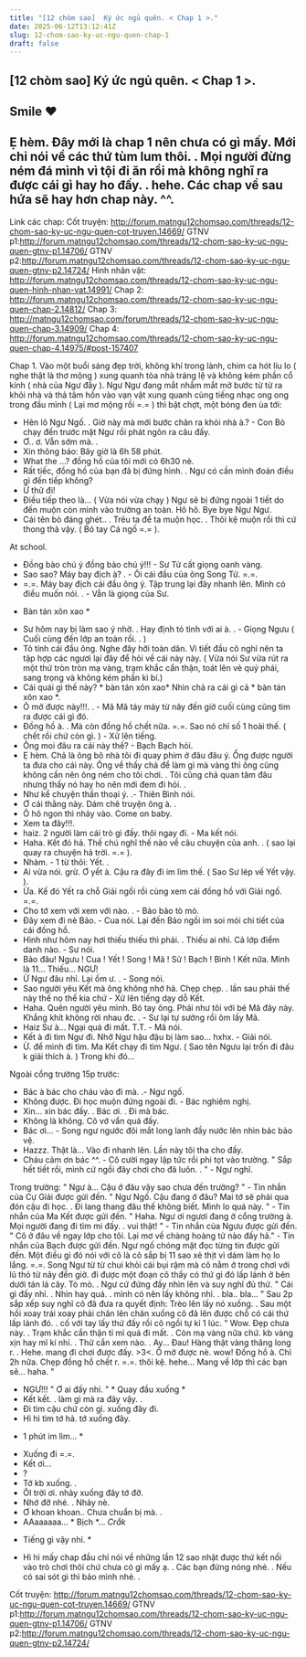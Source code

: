 ```yaml
---
title: "[12 chòm sao]  Ký ức ngủ quên. < Chap 1 >."
date: 2025-06-12T13:12:41Z
slug: 12-chom-sao-ky-uc-ngu-quen-chap-1
draft: false
---
```


## [12 chòm sao]  Ký ức ngủ quên. < Chap 1 >.

## Smile ♥

Ẹ hèm. Đây mới là chap 1 nên chưa có gì mấy. Mới chỉ nói về các thứ tùm lum thôi. . Mọi người đừng ném đá mình vì tội đi ăn rồi mà không nghĩ ra được cái gì hay ho đấy. . hehe. Các chap về sau hứa sẽ hay hơn chap này. 
^^.
----------------
 
Link các chap:
Cốt truyện: http://forum.matngu12chomsao.com/threads/12-chom-sao-ky-uc-ngu-quen-cot-truyen.14669/
GTNV p1:http://forum.matngu12chomsao.com/threads/12-chom-sao-ky-uc-ngu-quen-gtnv-p1.14706/
GTNV p2:http://forum.matngu12chomsao.com/threads/12-chom-sao-ky-uc-ngu-quen-gtnv-p2.14724/
Hình nhân vật: http://forum.matngu12chomsao.com/threads/12-chom-sao-ky-uc-ngu-quen-hinh-nhan-vat.14991/
Chap 2: http://forum.matngu12chomsao.com/threads/12-chom-sao-ky-uc-ngu-quen-chap-2.14812/
Chap 3: http://matngu12chomsao.com/forum/threads/12-chom-sao-ky-uc-ngu-quen-chap-3.14909/
Chap 4: http://forum.matngu12chomsao.com/threads/12-chom-sao-ky-uc-ngu-quen-chap-4.14975/#post-157407
 
Chap 1.
 Vào một buổi sáng đẹp trời, không khí trong lành, chim ca hót líu lo ( nghe thật là thơ mộng  ) xung quanh tòa nhà tráng lệ và không kém phần cổ kính ( nhà của Ngư đấy  ). Ngư Ngư đang mắt nhắm mắt mở bước từ từ ra khỏi nhà và thả tâm hồn vào vạn vật xung quanh cùng tiếng nhạc ong ong trong đầu mình ( Lại mơ mộng rồi =.= ) thì bật chợt, một bóng đen ùa tới:
- Hên lô Ngư Ngố. . Giờ này mà mới bước chân ra khỏi nhà à.? - Con Bò chạy đến trước mặt Ngư rồi phát ngôn ra câu đấy.
- Ơ.. ơ. Vẫn sớm mà. . 
- Xin thông báo: Bây giờ là 6h 58 phút. 
- What the ...? đồng hồ của tôi mới có 6h30 nè. 
- Rất tiếc, đồng hồ của bạn đã bị đứng hình. . Ngư có cần mình đoán điều gì đến tiếp không?
- Ừ thử đi! 
- Điều tiếp theo là... ( Vừa nói vừa chạy ) Ngư sẽ bị đứng ngoài 1 tiết do đến muộn còn mình vào trường an toàn. Hô hô. Bye bye Ngư Ngư. 
- Cái tên bò đáng ghét.. . Trêu ta để ta muộn học. . Thôi kệ muộn rồi thì cứ thong thả vậy. ( Bó tay Cá ngố =.= ).
 
 At school.
 - Đồng bào chú ý đồng bào chú ý!!! - Sư Tử cất giọng oanh vàng.
 - Sao sao? Máy bay địch à? . - Ôi cái đầu của ông Song Tử. =.=.
 - =.=. Máy bay địch cái đầu ông ý. Tập trung lại đây nhanh lên. Mình có điều muốn nói. . - Vẫn là giọng của Sư.
 * Bàn tán xôn xao *
 - Sư hôm nay bị làm sao ý nhờ. . Hay định tỏ tình với ai à. . - Giọng Ngưu ( Cuối cùng đến lớp an toàn rồi. . )
 - Tỏ tính cái đầu ông. Nghe đây hỡi toàn dân. Vì tiết đầu cô nghỉ nên ta tập hợp các ngươi lại đây để hỏi về cái này này. ( Vừa nói Sư vừa rút ra một thứ tròn tròn mạ vàng, trạm khắc cẩn thận, toát lên vẻ quý phái, sang trọng và không kém phần kì bí.)
 - Cái quái gì thế này? * bàn tán xôn xao* Nhìn chả ra cái gì cả * bàn tán xôn xao *.
 - Ô mở được này!!!. . - Mã Mã táy máy từ nãy đến giờ cuối cùng cũng tìm ra được cái gì đó. 
 - Đồng hồ à. . Mà còn đồng hồ chết nữa. =.=. Sao nó chỉ số 1 hoài thế. ( chết rồi chứ còn gì. ) - Xử lên tiếng.
 - Ông moi đâu ra cái này thế? - Bạch Bạch hỏi.
 - Ẹ hèm. Chả là ông bô nhà tôi đi quay phim ở đâu đâu ý. Ổng được người ta đưa cho cái này. Ông về thấy chả để làm gì mà vàng thì ông cũng không cần nên ông ném cho tôi chơi. . Tôi cũng chả quan tâm đâu nhưng thấy nó hay ho nên mới đem đi hỏi. . 
 - Như kể chuyện thần thoại ý. .- Thiên Bình nói.
 - Ơ cái thằng này. Dám chê truyện ông à. .
 - Ô hô ngon thì nhảy vào. Come on baby. 
 - Xem ta đây!!!. 
 - haiz. 2 người làm cái trò gì đấy. thôi ngay đi. - Ma kết nói.
 - Haha. Kết đó hả. Thế chú nghĩ thế nào về câu chuyện của anh. . ( sao lại quay ra chuyện hả trời. =.= ).
 - Nhàm. - 1 từ thôi: Yết. .
 - Ai vừa nói. grừ. Ơ yết à. Cậu ra đây đi im lìm thế. ( Sao Sư lép vế Yết vậy.  ).
 - Ừa. 
 Kế đó Yết ra chỗ Giải ngồi rồi cùng xem cái đồng hồ với Giải ngố. =.=. 
 - Cho tớ xem với xem với nào. . - Bảo bảo tò mò.
 - Đây xem đi nè Bảo. - Cua nói.
 Lại đến Bảo ngồi im soi mói chi tiết của cái đồng hồ.
 - Hình như hôm nay hơi thiếu thiếu thì phải. . Thiếu ai nhỉ.  Cả lớp điểm danh nào. - Sư nói.
 - Bảo đâu! Ngưu ! Cua ! Yết ! Song ! Mã ! Sử ! Bạch ! Bình ! Kết nữa. Mình là 11... Thiếu... NGƯ!
 - Ừ Ngư đâu nhỉ. Lại ốm ư. . - Song nói.
 - Sao người yêu Kết mà ông không nhớ hả. Chẹp chẹp. . lần sau phải thế này thế nọ thế kia chứ - Xử lên tiếng dạy dỗ Kết.
 - Haha. Quên người yêu mình. Bó tay ông. Phải như tôi với bé Mã đây này. Khắng khít không rời nhau đc. . - Sư lại tự sướng rồi ôm lấy Mã.
 - Haiz Sư à... Ngại quá đi mất. T.T. - Mã nói. 
 - Kết à đi tìm Ngư đi. Nhỡ Ngư hậu đậu bị làm sao... hxhx. - Giải nói.
 - Ừ. để mình đi tìm. 
 Ma Kết chạy đi tìm Ngư. ( Sao tên Ngưu lại trốn đi đâu k giải thích à. ) Trong khi đó...
 
 Ngoài cổng trường 15p trước:
 - Bác à bác cho cháu vào đi mà. .- Ngư ngố.
 - Không được. Đi học muộn đứng ngoài đi. - Bác nghiêm nghị.
 - Xin... xin bác đấy. . Bác ơi. . Đi mà bác. 
 - Không là không. Cô vớ vẩn quá đấy.
 - Bác ơi... - Song ngư ngước đôi mắt long lanh đầy nước lên nhìn bác bảo vệ.
 - Hazzz. Thật là... Vào đi nhanh lên. Lần này tôi tha cho đấy.
 - Cháu cảm ơn bác ^^. - Cô cười ngay lập tức rồi phi tọt vào trường.
 " Sắp hết tiết rồi, mình cứ ngồi đây chơi cho đã luôn. . " - Ngư nghĩ.
 
 Trong trường:
 " Ngư à... Cậu ở đâu vậy sao chưa đến trường? " - Tin nhắn của Cự Giải được gửi đến.
 " Ngư Ngố. Cậu đang ở đâu? Mai tớ sẽ phải qua đón cậu đi học. . Đi lang thang đâu thế không biết. Mình lo quá này. " - Tin nhắn của Ma Kết được gửi đến.
 " Haha. Ngư ơi ngươi đang ở cổng trường à. Mọi người đang đi tìm mi đấy. . vui thật! " - Tin nhắn của Ngưu được gửi đến.
 " Cô ở đâu về ngay lớp cho tôi. Lại mơ về chàng hoàng tử nào đấy hả." - Tin nhắn của Bạch được gửi đến.
 Ngư ngố chóng mặt đọc từng tin được gửi đến. Một điều gì đó nói với cô là cô sắp bị 11 sao xẻ thịt vì dám làm họ lo lắng. =.=. Song Ngư từ từ chui khỏi cái bụi rậm mà cô nằm ở trong chơi với lũ thỏ từ nãy đến giờ. đi được một đoạn cô thấy có thứ gì đó lấp lánh ở bên dưới tán lá cây. Tò mò. . Ngư cứ đứng đấy nhìn lên và suy nghĩ đủ thứ.
 " Cái gì đấy nhỉ. . Nhìn hay quá. . mình có nên lấy không nhỉ. . bla.. bla... "
 Sau 2p sắp xếp suy nghĩ cô đã đưa ra quyết định: Trèo lên lấy nó xuống. . 
 Sau một hồi xoay trái xoay phải chân lên chân xuống cô đã lên được chỗ có cái thứ lấp lánh đó. . cố với tay lấy thứ đấy rồi cô ngồi tự kỉ 1 lúc.
 " Wow. Đẹp chưa này. . Trạm khắc cẩn thận tỉ mỉ quá đi mất. . Còn mạ vàng nữa chứ. kb vàng xịn hay mĩ kí nhỉ. . Thử cắn xem nào. . Ay... Đau! Hàng thật vàng thăng long r. . Hehe. mang đi chơi được đấy. >3<. Ô mở được nè. wow! Đồng hồ à. Chỉ 2h nữa. Chẹp đồng hồ chết r. =.=. thôi kệ. hehe... Mang về lớp thì các bạn sẽ... haha. "
 - NGƯ!!!
 " Ơ ai đấy nhỉ. " * Quay đầu xuống *
 - Kết kết. . làm gì mà ra đây vậy. .
 - Đi tìm cậu chứ còn gì. xuống đây đi.
 - Hì hì tìm tớ hả. tớ xuống đây. 
 * 1 phút im lìm... *
 - Xuống đi =.=.
 - Kết ơi...
 - ?
 - Tớ kb xuống. . 
 - ÔI trời ơi. nhảy xuống đây tớ đỡ.
 - Nhớ đỡ nhé. . Nhảy nè. 
 - Ơ khoan khoan.. Chưa chuẩn bị mà. .
 - AAaaaaaa... * Bịch *... *Crắk*
 * Tiếng gì vậy nhỉ.  *
 
* Hì hì mấy chap đầu chỉ nói về những lần 12 sao nhặt được thứ kết nối vào trò chơi thôi chứ chưa có gì mấy ạ. . Các bạn đừng nóng nhé. . Nếu có sai sót gì thì bảo mình nhé. . 
 
Cốt truyện: http://forum.matngu12chomsao.com/threads/12-chom-sao-ky-uc-ngu-quen-cot-truyen.14669/
GTNV p1:http://forum.matngu12chomsao.com/threads/12-chom-sao-ky-uc-ngu-quen-gtnv-p1.14706/
GTNV p2:http://forum.matngu12chomsao.com/threads/12-chom-sao-ky-uc-ngu-quen-gtnv-p2.14724/